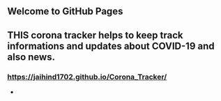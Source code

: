 ## Welcome to GitHub Pages

## THIS corona tracker helps to keep track informations and updates about COVID-19 and also news.

### https://jaihind1702.github.io/Corona_Tracker/

* 


